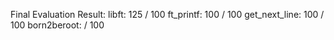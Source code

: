Final Evaluation Result:
libft: 125 / 100
ft_printf: 100 / 100
get_next_line: 100 / 100
born2beroot: / 100
